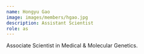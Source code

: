 ```yaml
---
name: Hongyu Gao
image: images/members/hgao.jpg
description: Assistant Scientist
role: as
---
```


Associate Scientist in Medical & Molecular Genetics.